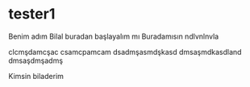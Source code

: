 # tester1
Benim adım Bilal buradan başlayalım mı
Buradamısın
ndlvnlnvla

clcmşdamcşac
csamcpamcam
dsadmşasmdşkasd
dmsaşmdkasdland
dmsaşdmşadmş 




Kimsin biladerim 
